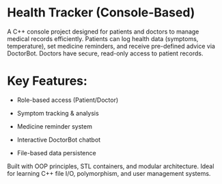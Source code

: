 # Health Tracker (Console-Based)
A C++ console project designed for patients and doctors to manage medical records efficiently. Patients can log health data (symptoms, temperature), set medicine reminders, and receive pre-defined advice via DoctorBot. Doctors have secure, read-only access to patient records.

 # Key Features:
 
- Role-based access (Patient/Doctor)

- Symptom tracking & analysis

- Medicine reminder system

- Interactive DoctorBot chatbot

- File-based data persistence

Built with OOP principles, STL containers, and modular architecture. Ideal for learning C++ file I/O, polymorphism, and user management systems.
